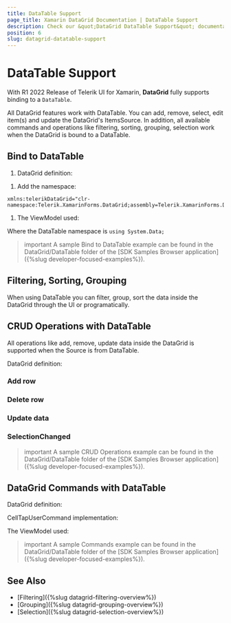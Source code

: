 ```yaml
---
title: DataTable Support
page_title: Xamarin DataGrid Documentation | DataTable Support
description: Check our &quot;DataGrid DataTable Support&quot; documentation article for Telerik DataGrid for Xamarin control.
position: 6
slug: datagrid-datatable-support
---
```


# DataTable Support

With R1 2022 Release of Telerik UI for Xamarin, **DataGrid** fully supports binding to a `DataTable`. 

All DataGrid features work with DataTable. You can add, remove, select, edit item(s) and update the DataGrid's ItemsSource. In addition, all available commands and operations like filtering, sorting, grouping, selection work when the DataGrid is bound to a DataTable. 

## Bind to DataTable

1. DataGrid definition:

 <snippet id='datagrid-datatable-binding'/>


1. Add the namespace:

 ```XAML
xmlns:telerikDataGrid="clr-namespace:Telerik.XamarinForms.DataGrid;assembly=Telerik.XamarinForms.DataGrid"
 ```

1. The ViewModel used: 

 <snippet id='datagrid-datatable-view-model'/>
 

Where the DataTable namespace is `using System.Data;`

>important A sample Bind to DataTable example can be found in the DataGrid/DataTable folder of the [SDK Samples Browser application]({%slug developer-focused-examples%}).

## Filtering, Sorting, Grouping

When using DataTable you can filter, group, sort the data inside the DataGrid through the UI or programatically.  

## CRUD Operations with DataTable

All operations like add, remove, update data inside the DataGrid is supported when the Source is from DataTable.

DataGrid definition:

<snippet id='datagrid-datatable-crud'/>

### Add row

<snippet id='datagrid-datatable-add-row'/>

### Delete row

<snippet id='datagrid-datatable-delete-data'/>

### Update data

<snippet id='datagrid-datatable-update-data'/>

### SelectionChanged

<snippet id='datagrid-datatable-selection'/>

>important A sample CRUD Operations example can be found in the DataGrid/DataTable folder of the [SDK Samples Browser application]({%slug developer-focused-examples%}).

## DataGrid Commands with DataTable

DataGrid definition:

<snippet id='datagrid-datatable-binding'/>

CellTapUserCommand implementation:

<snippet id='datagrid-commands-celltap'/>

The ViewModel used:

<snippet id='datagrid-datatable-view-model'/>

>important A sample Commands example can be found in the DataGrid/DataTable folder of the [SDK Samples Browser application]({%slug developer-focused-examples%}).

## See Also

- [Filtering]({%slug datagrid-filtering-overview%})
- [Grouping]({%slug datagrid-grouping-overview%})
- [Selection]({%slug datagrid-selection-overview%})